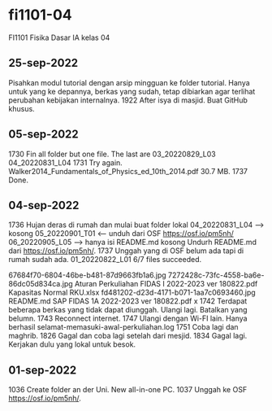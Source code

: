 # fi1101-04
FI1101 Fisika Dasar IA kelas 04


## 25-sep-2022
Pisahkan modul tutorial dengan arsip mingguan ke folder tutorial. Hanya untuk yang ke depannya, berkas yang sudah, tetap dibiarkan agar terlihat perubahan kebijakan internalnya.
1922 After isya di masjid. Buat GitHub khusus.


## 05-sep-2022
1730 Fin all folder but one file. The last are
03_20220829_L03
04_20220831_L04
1731 Try again.
Walker2014_Fundamentals_of_Physics_ed_10th_2014.pdf 30.7 MB.
1737 Done.


## 04-sep-2022
1736 Hujan deras di rumah dan mulai buat folder lokal
04_20220831_L04 --> kosong
05_20220901_T01 <-- unduh dari OSF https://osf.io/pm5nh/
06_20220905_L05 --> hanya isi README.md kosong
Undurh README.md dari https://osf.io/pm5nh/.
1737 Unggah yang di OSF belum ada tapi di rumah sudah ada.
01_20220822_L01
6/7 files succeeded.

67684f70-6804-46be-b481-87d9663fb1a6.jpg
7272428c-73fc-4558-ba6e-86dc05d834ca.jpg
Aturan Perkuliahan FIDAS I 2022-2023 ver 180822.pdf
Kapasitas Normal RKU.xlsx
fd481202-d23d-4171-b071-1aa7c0693460.jpg
README.md
SAP FIDAS 1A 2022-2023 ver 180822.pdf x
1742 Terdapat beberapa berkas yang tidak dapat diunggah. Ulangi lagi. Batalkan yang belumn.
1743 Reconnect internet.
1747 Ulangi dengan Wi-FI lain.
Hanya berhasil selamat-memasuki-awal-perkuliahan.log
1751 Coba lagi dan maghrib.
1826 Gagal dan coba lagi setelah dari mesjid.
1834 Gagal lagi. Kerjakan dulu yang lokal untuk besok.


## 01-sep-2022
1036 Create folder an der Uni. New all-in-one PC.
1037 Unggah ke OSF https://osf.io/pm5nh/.